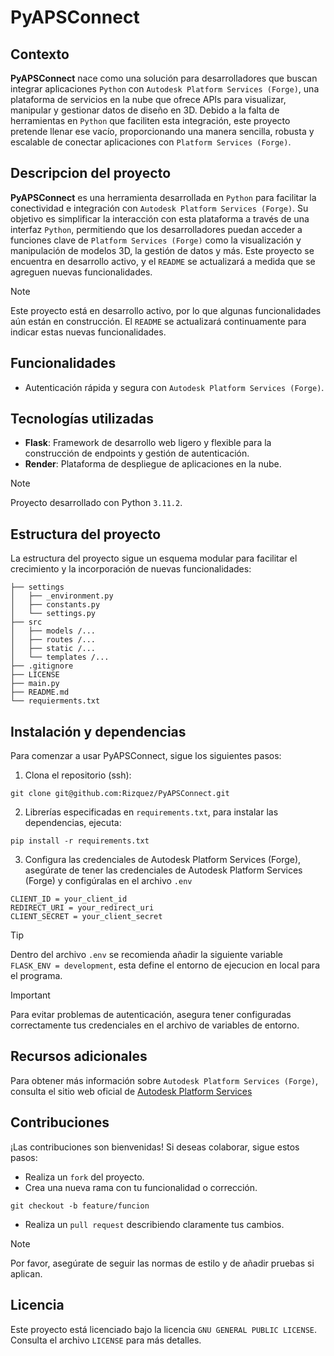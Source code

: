# PyAPSConnect

## Contexto
__PyAPSConnect__ nace como una solución para desarrolladores que buscan integrar aplicaciones `Python` con `Autodesk Platform Services (Forge)`, una plataforma de servicios en la nube que ofrece APIs para visualizar, manipular y gestionar datos de diseño en 3D. Debido a la falta de herramientas en `Python` que faciliten esta integración, este proyecto pretende llenar ese vacío, proporcionando una manera sencilla, robusta y escalable de conectar aplicaciones con `Platform Services (Forge)`.

## Descripcion del proyecto
__PyAPSConnect__ es una herramienta desarrollada en `Python` para facilitar la conectividad e integración con `Autodesk Platform Services (Forge)`. Su objetivo es simplificar la interacción con esta plataforma a través de una interfaz `Python`, permitiendo que los desarrolladores puedan acceder a funciones clave de `Platform Services (Forge)` como la visualización y manipulación de modelos 3D, la gestión de datos y más. Este proyecto se encuentra en desarrollo activo, y el `README` se actualizará a medida que se agreguen nuevas funcionalidades.

> [!NOTE]
> Este proyecto está en desarrollo activo, por lo que algunas funcionalidades aún están en construcción. El `README` se actualizará continuamente para indicar estas nuevas funcionalidades.

## Funcionalidades
- Autenticación rápida y segura con `Autodesk Platform Services (Forge)`.
<!-- Estas funcionalidades están planificadas:
- Conexión simplificada a las APIs de `Autodesk Platform Services (Forge)`, permitiendo integrarse sin fricciones en otros proyectos de `Python`.
- Configuración flexible para una integración modular y fácil de personalizar.
- Funciones de manipulación y visualización de modelos 3D alojados en la nube.
- Opciones avanzadas para gestionar y almacenar datos de diseño y simulación.
- Soporte para tareas específicas en proyectos de ingeniería, arquitectura y manufactura.
-->

## Tecnologías utilizadas
- __Flask__: Framework de desarrollo web ligero y flexible para la construcción de endpoints y gestión de autenticación.
- __Render__: Plataforma de despliegue de aplicaciones en la nube.

> [!NOTE]
> Proyecto desarrollado con Python `3.11.2`.

## Estructura del proyecto
La estructura del proyecto sigue un esquema modular para facilitar el crecimiento y la incorporación de nuevas funcionalidades:
```
├── settings
│   ├── _environment.py 
│   ├── constants.py 
│   └── settings.py 
├── src
│   ├── models /...
│   ├── routes /...
│   ├── static /...
│   └── templates /...
├── .gitignore
├── LICENSE
├── main.py
├── README.md
└── requierments.txt
```

## Instalación y dependencias
Para comenzar a usar PyAPSConnect, sigue los siguientes pasos:

1. Clona el repositorio (ssh):
```
git clone git@github.com:Rizquez/PyAPSConnect.git
```

2. Librerías especificadas en `requirements.txt`, para instalar las dependencias, ejecuta:
```
pip install -r requirements.txt
```

3. Configura las credenciales de Autodesk Platform Services (Forge), asegúrate de tener las credenciales de Autodesk Platform Services (Forge) y configúralas en el archivo `.env`
```
CLIENT_ID = your_client_id
REDIRECT_URI = your_redirect_uri
CLIENT_SECRET = your_client_secret
```

> [!TIP]
> Dentro del archivo `.env` se recomienda añadir la siguiente variable `FLASK_ENV = development`, esta define el entorno de ejecucion en local para el programa.

> [!IMPORTANT]
> Para evitar problemas de autenticación, asegura tener configuradas correctamente tus credenciales en el archivo de variables de entorno.

## Recursos adicionales
Para obtener más información sobre `Autodesk Platform Services (Forge)`, consulta el sitio web oficial de [Autodesk Platform Services](https://aps.autodesk.com/developer/documentation)

## Contribuciones
¡Las contribuciones son bienvenidas! Si deseas colaborar, sigue estos pasos:
- Realiza un `fork` del proyecto.
- Crea una nueva rama con tu funcionalidad o corrección.
```
git checkout -b feature/funcion
```
- Realiza un `pull request` describiendo claramente tus cambios.

> [!NOTE]
> Por favor, asegúrate de seguir las normas de estilo y de añadir pruebas si aplican.

## Licencia
Este proyecto está licenciado bajo la licencia `GNU GENERAL PUBLIC LICENSE`. Consulta el archivo `LICENSE` para más detalles.
